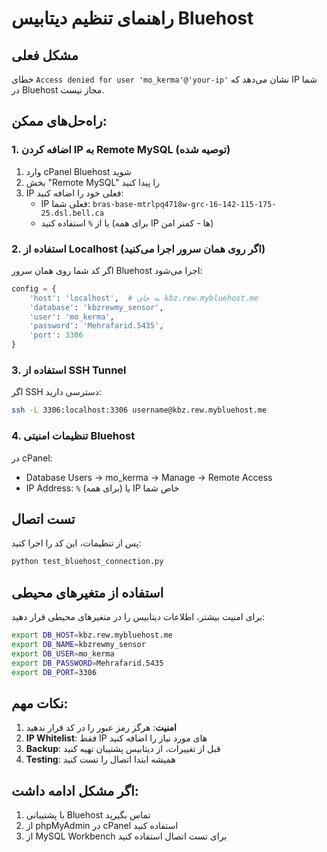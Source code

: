 # راهنمای تنظیم دیتابیس Bluehost

## مشکل فعلی
خطای `Access denied for user 'mo_kerma'@'your-ip'` نشان می‌دهد که IP شما در Bluehost مجاز نیست.

## راه‌حل‌های ممکن:

### 1. اضافه کردن IP به Remote MySQL (توصیه شده)

1. وارد cPanel Bluehost شوید
2. بخش "Remote MySQL" را پیدا کنید
3. IP فعلی خود را اضافه کنید:
   - IP فعلی شما: `bras-base-mtrlpq4718w-grc-16-142-115-175-25.dsl.bell.ca`
   - یا از `%` استفاده کنید (برای همه IP ها - کمتر امن)

### 2. استفاده از Localhost (اگر روی همان سرور اجرا می‌کنید)

اگر کد شما روی همان سرور Bluehost اجرا می‌شود:
```python
config = {
    'host': 'localhost',  # به جای kbz.rew.mybluehost.me
    'database': 'kbzrewmy_sensor',
    'user': 'mo_kerma',
    'password': 'Mehrafarid.5435',
    'port': 3306
}
```

### 3. استفاده از SSH Tunnel

اگر SSH دسترسی دارید:
```bash
ssh -L 3306:localhost:3306 username@kbz.rew.mybluehost.me
```

### 4. تنظیمات امنیتی Bluehost

در cPanel:
- Database Users → mo_kerma → Manage → Remote Access
- IP Address: `%` (برای همه) یا IP خاص شما

## تست اتصال

پس از تنظیمات، این کد را اجرا کنید:
```bash
python test_bluehost_connection.py
```

## استفاده از متغیرهای محیطی

برای امنیت بیشتر، اطلاعات دیتابیس را در متغیرهای محیطی قرار دهید:

```bash
export DB_HOST=kbz.rew.mybluehost.me
export DB_NAME=kbzrewmy_sensor
export DB_USER=mo_kerma
export DB_PASSWORD=Mehrafarid.5435
export DB_PORT=3306
```

## نکات مهم:

1. **امنیت**: هرگز رمز عبور را در کد قرار ندهید
2. **IP Whitelist**: فقط IP های مورد نیاز را اضافه کنید
3. **Backup**: قبل از تغییرات، از دیتابیس پشتیبان تهیه کنید
4. **Testing**: همیشه ابتدا اتصال را تست کنید

## اگر مشکل ادامه داشت:

1. با پشتیبانی Bluehost تماس بگیرید
2. از phpMyAdmin در cPanel استفاده کنید
3. از MySQL Workbench برای تست اتصال استفاده کنید
